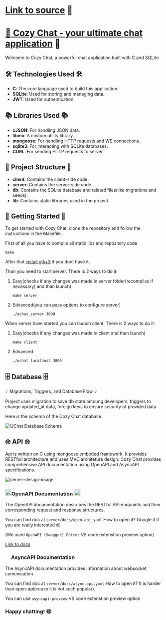 # [Link to source](https://github.com/maxkrv/uchat) 🚀

# [🚀 Cozy Chat - your ultimate chat application](https://github.com/maxkrv/uchat) 🚀

Welcome to Cozy Chat, a powerful chat application built with C and SQLite.

## 🛠️ Technologies Used 🛠️

- **C**: The core language used to build this application.
- **SQLite**: Used for storing and managing data.
- **JWT**: Used for authentication.

## 📚 Libraries Used 📚

- **cJSON**: For handling JSON data.
- **libmx**: A custom utility library.
- **mongoose**: For handling HTTP requests and WS connections.
- **sqlite3**: For interacting with SQLite databases.
- **CURL**: For sending HTTP requests to server

## 📁 Project Structure 📁

- **client**: Contains the client-side code.
- **server**: Contains the server-side code.
- **db**: Contains the SQLite database and related files(like migrations and seeds).
- **lib**: Contains static libraries used in the project.

## 🚀 Getting Started 🚀

To get started with Cozy Chat, clone the repository and follow the instructions in the Makefile.

First of all you have to compile all static libs and repository code

`make`

After that [install gtk+3](https://letmegooglethat.com/?q=how+to+install+gtk3) if you dont have it.

Than you need to start server.
There is 2 ways to do it:

1. Easy(checks if any changes was made in server folder(recompiles if necessary) and than launch)

   `make server`

2. Edvanced(you can pass options to configure server)

   `./uchat_server 3000`

When server have started you can launch client.
There is 2 ways to do it:

1. Easy(checks if any changes was made in client and than launch)

   `make client`

2. Edvanced

   `./uchat localhost 3000`

## 🗄️ Database 🗄️

💡 Migrations, Triggers, and Database Flow 💡

Project uses migration to save db state amoung developers, triggers to change updated_at data, foreign keys to ensure security of provided data

Here is the schema of the Cozy Chat database:

![UChat Database Schema](assets/uchat-db.png)

## 🌐 API 🌐

Api is written on C using mongoose embeded framework.
It provides RESTfull architecture and uses MVC architeture design.
Cozy Chat provides comprehensive API documentation using OpenAPI and AsyncAPI specifications.

![server-design-image](assets/server-request-flow.png)

### <img src="assets/openapi-logo.svg" width="20" height="20"/>OpenAPI Documentation <img src="assets/openapi-logo.svg" width="20" height="20"/>

The OpenAPI documentation describes the RESTful API endpoints and their corresponding request and response structures.

You can find doc at `server/docs/open-api.yaml`
How to open it? Google it if you are really interested 😉

(We used `OpenAPI (Swagger) Editor` VS code extenstion preview option)

[Link to docs](https://uchat-api-docs.vercel.app/)

### <img src="assets/asyncapi-logo.svg" width="15" height="15"/> AsyncAPI Documentation <img src="assets/asyncapi-logo.svg" width="15" height="15"/>

The AsyncAPI documentation provides information about websocket comunication

You can find doc at `server/docs/async-api.yaml`
How to open it? It is harder than open-api(couse it is not such popular).

You can use `asyncapi-preview` VS code extenstion preview option

### Happy chatting! 😄
